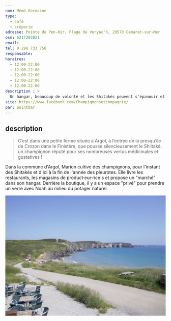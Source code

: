 ```yaml
---
nom: Mémé Germaine
type:
  - café
  - crèperie
adresse: Pointe de Pen-Hir, Plage de Veryac'h, 29570 Camaret-sur-Mer
osm: 6217203821
email: 
tel: 0 298 733 750
responsable: 
horaires:
  - 12:00-22:00
  - 12:00-22:00
  - 12:00-22:00
  - 12:00-22:00
  - 12:00-22:00
description : >
  Un hangar, beaucoup de volonté et les Shitakés peuvent s'épanouir et pousser tranquillement. Marion les récoltes quotidiennement avec soin pour les chefs et les boutiques de la prequ'île.
site: https://www.facebook.com/Champignonsetcompagnie/
par: pointbar
---
```


## description

> C’est dans une petite ferme située à Argol, à l’entrée de la presqu’île de Crozon dans le Finistère, que pousse silencieusement le Shiitaké, un champignon réputé pour ses nombreuses vertus médicinales et gustatives !

Dans la commune d'Argol, Marion cultive des champignons, pour l'instant des Shitakés et d'ici à la fin de l'année des pleurotes. Elle livre les restaurants, les magasins de product·eur·rice·s et propose un "marché" dans son hangar. Derrière la boutique, il y a un espace "privé" pour prendre un verre avec Noah au milieu du potager naturel.

![Mémé Germaine](./media/meme-germaine.jpg)
